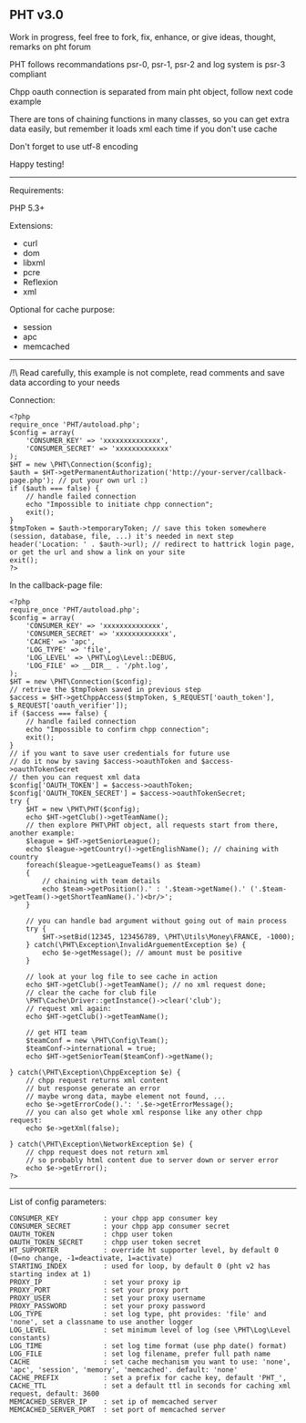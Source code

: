 ## PHT v3.0

Work in progress, feel free to fork, fix, enhance, or give ideas, thought, remarks on pht forum

PHT follows recommandations psr-0, psr-1, psr-2 and log system is psr-3 compliant

Chpp oauth connection is separated from main pht object, follow next code example

There are tons of chaining functions in many classes, so you can get extra data easily, but remember it loads xml each time if you don't use cache

Don't forget to use utf-8 encoding

Happy testing!

---

Requirements:

PHP 5.3+

Extensions:
 - curl
 - dom
 - libxml
 - pcre
 - Reflexion
 - xml

Optional for cache purpose:
 - session
 - apc
 - memcached

---

/!\ Read carefully, this example is not complete, read comments and save data according to your needs

Connection:

```
<?php
require_once 'PHT/autoload.php';
$config = array(
    'CONSUMER_KEY' => 'xxxxxxxxxxxxxx',
    'CONSUMER_SECRET' => 'xxxxxxxxxxxxx'
);
$HT = new \PHT\Connection($config);
$auth = $HT->getPermanentAuthorization('http://your-server/callback-page.php'); // put your own url :)
if ($auth === false) {
    // handle failed connection
    echo "Impossible to initiate chpp connection";
    exit();
}
$tmpToken = $auth->temporaryToken; // save this token somewhere (session, database, file, ...) it's needed in next step
header('Location: ' . $auth->url); // redirect to hattrick login page, or get the url and show a link on your site
exit();
?>
```
In the callback-page file:
```
<?php
require_once 'PHT/autoload.php';
$config = array(
    'CONSUMER_KEY' => 'xxxxxxxxxxxxxx',
    'CONSUMER_SECRET' => 'xxxxxxxxxxxxx',
    'CACHE' => 'apc',
    'LOG_TYPE' => 'file',
    'LOG_LEVEL' => \PHT\Log\Level::DEBUG,
    'LOG_FILE' => __DIR__ . '/pht.log',
);
$HT = new \PHT\Connection($config);
// retrive the $tmpToken saved in previous step
$access = $HT->getChppAccess($tmpToken, $_REQUEST['oauth_token'], $_REQUEST['oauth_verifier']);
if ($access === false) {
    // handle failed connection
    echo "Impossible to confirm chpp connection";
    exit();
}
// if you want to save user credentials for future use
// do it now by saving $access->oauthToken and $access->oauthTokenSecret
// then you can request xml data
$config['OAUTH_TOKEN'] = $access->oauthToken;
$config['OAUTH_TOKEN_SECRET'] = $access->oauthTokenSecret;
try {
    $HT = new \PHT\PHT($config);
    echo $HT->getClub()->getTeamName();
    // then explore PHT\PHT object, all requests start from there, another example:
    $league = $HT->getSeniorLeague();
    echo $league->getCountry()->getEnglishName(); // chaining with country
    foreach($league->getLeagueTeams() as $team)
    {
        // chaining with team details
        echo $team->getPosition().' : '.$team->getName().' ('.$team->getTeam()->getShortTeamName().')<br/>';
    }
    
    // you can handle bad argument without going out of main process
    try {
        $HT->setBid(12345, 123456789, \PHT\Utils\Money\FRANCE, -1000);
    } catch(\PHT\Exception\InvalidArguementException $e) {
        echo $e->getMessage(); // amount must be positive
    }

    // look at your log file to see cache in action
    echo $HT->getClub()->getTeamName(); // no xml request done;
    // clear the cache for club file
    \PHT\Cache\Driver::getInstance()->clear('club');
    // request xml again:
    echo $HT->getClub()->getTeamName();
    
    // get HTI team
    $teamConf = new \PHT\Config\Team();
    $teamConf->international = true;
    echo $HT->getSeniorTeam($teamConf)->getName();

} catch(\PHT\Exception\ChppException $e) {
    // chpp request returns xml content
    // but response generate an error
    // maybe wrong data, maybe element not found, ...
    echo $e->getErrorCode().': '.$e->getErrorMessage();
    // you can also get whole xml response like any other chpp request:
    echo $e->getXml(false);

} catch(\PHT\Exception\NetworkException $e) {
    // chpp request does not return xml
    // so probably html content due to server down or server error
    echo $e->getError();
?>
```
---

List of config parameters:
```
CONSUMER_KEY           : your chpp app consumer key
CONSUMER_SECRET        : your chpp app consumer secret
OAUTH_TOKEN            : chpp user token
OAUTH_TOKEN_SECRET     : chpp user token secret
HT_SUPPORTER           : override ht supporter level, by default 0 (0=no change, -1=deactivate, 1=activate)
STARTING_INDEX         : used for loop, by default 0 (pht v2 has starting index at 1)
PROXY_IP               : set your proxy ip
PROXY_PORT             : set your proxy port
PROXY_USER             : set your proxy username
PROXY_PASSWORD         : set your proxy password
LOG_TYPE               : set log type, pht provides: 'file' and 'none', set a classname to use another logger
LOG_LEVEL              : set minimum level of log (see \PHT\Log\Level constants)
LOG_TIME               : set log time format (use php date() format)
LOG_FILE               : set log filename, prefer full path name
CACHE                  : set cache mechanism you want to use: 'none', 'apc', 'session', 'memory', 'memcached'. default: 'none'
CACHE_PREFIX           : set a prefix for cache key, default 'PHT_',
CACHE_TTL              : set a default ttl in seconds for caching xml request, default: 3600
MEMCACHED_SERVER_IP    : set ip of memcached server
MEMCACHED_SERVER_PORT  : set port of memcached server
```
